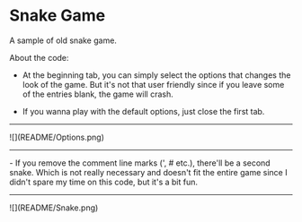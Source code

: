 # Snake Game

A sample of old snake game.

About the code:

- At the beginning tab, you can simply select the options that changes the look of the game. But it's not that user friendly since if you leave some of the entries blank, the game will crash. 

- If you wanna play with the default options, just close the first tab.
<hr>
![](README/Options.png)
<hr>
- If you remove the comment line marks (', # etc.), there'll be a second snake. Which is not really necessary and doesn't fit the entire game since I didn't spare my time on this code, but it's a bit fun.
<hr>
![](README/Snake.png)
